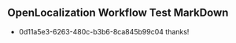 ## OpenLocalization Workflow Test MarkDown
* 0d11a5e3-6263-480c-b3b6-8ca845b99c04 
thanks!<!--HONumber=Mar16_HO2-->
